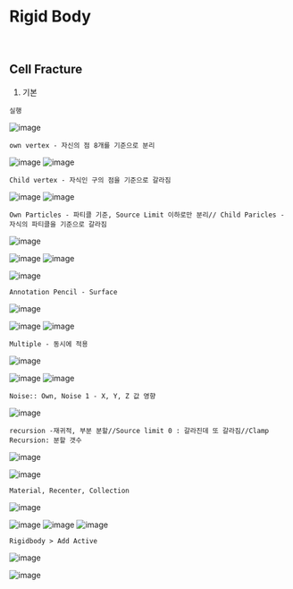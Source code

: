 Rigid Body
===========

<br>

Cell Fracture
------------------

1. 기본

`실행`

![image](https://user-images.githubusercontent.com/30430227/141606394-8d38f041-68e9-4954-bd85-cd42a1c67794.png)

`own vertex - 자신의 점 8개를 기준으로 분리`

![image](https://user-images.githubusercontent.com/30430227/141606460-de8d2916-3fea-498a-bbfb-aef03a73da35.png)
![image](https://user-images.githubusercontent.com/30430227/141606454-75abc78c-5c24-4604-9c74-b8e149775d82.png)

`Child vertex - 자식인 구의 점을 기준으로 갈라짐`

![image](https://user-images.githubusercontent.com/30430227/141606538-b3fead4e-0fff-4f44-93cc-99cc7cd21787.png)
![image](https://user-images.githubusercontent.com/30430227/141606556-b68e8b29-6fe0-4318-b9a3-7c569eaee4dd.png)

`Own Particles - 파티클 기준, Source Limit 이하로만 분리// Child Paricles - 자식의 파티클을 기준으로 갈라짐`

![image](https://user-images.githubusercontent.com/30430227/141606639-bd648dcc-458d-4756-9b73-5618dab32229.png)

![image](https://user-images.githubusercontent.com/30430227/141606648-42db120f-6b73-4f28-85ce-cc325c6c1bcf.png)
![image](https://user-images.githubusercontent.com/30430227/141606658-16ae7365-944b-42f9-8638-6d779e3a6623.png)

![image](https://user-images.githubusercontent.com/30430227/141606671-bdbd107e-17cf-4623-9d15-700fe93b56a9.png)

`Annotation Pencil - Surface`

![image](https://user-images.githubusercontent.com/30430227/141606719-e078cc8d-0dfa-43b5-94ca-d2a679541b96.png)

![image](https://user-images.githubusercontent.com/30430227/141606797-6a279ac1-2c4c-4a75-b5ab-3397c356f1eb.png)
![image](https://user-images.githubusercontent.com/30430227/141606805-79ea7be1-301f-4b2d-b780-f11a0151c9d5.png)

`Multiple - 동시에 적용`

![image](https://user-images.githubusercontent.com/30430227/141606839-f5f48e14-3d09-4e72-b54f-dd0486ac5fcb.png)

![image](https://user-images.githubusercontent.com/30430227/141606948-f9d8de13-4d21-4b7d-a9f6-0f426bda73ed.png)
![image](https://user-images.githubusercontent.com/30430227/141606961-7ff57fb9-1258-4fd9-98f1-670f93141d38.png)

`Noise:: Own, Noise 1 - X, Y, Z 값 영향`

![image](https://user-images.githubusercontent.com/30430227/141607006-9ef977c5-b5fe-4afb-87fa-2f5506b20d4c.png)

`recursion -재귀적, 부분 분할//Source limit 0 : 갈라진데 또 갈라짐//Clamp Recursion: 분할 갯수`

![image](https://user-images.githubusercontent.com/30430227/141607220-5ec8334b-40b9-4c8d-aa03-7c88640008b3.png)

![image](https://user-images.githubusercontent.com/30430227/141607200-8fec4199-5b17-4b7b-ba4e-142559ad67ac.png)

`Material, Recenter, Collection`

![image](https://user-images.githubusercontent.com/30430227/141607483-7e9adcc2-11b5-49ab-a1fb-9bc8ba5eceb8.png)

![image](https://user-images.githubusercontent.com/30430227/141607513-1273ea14-62b4-46f4-a333-4bc1c01c47a6.png)
![image](https://user-images.githubusercontent.com/30430227/141607521-000c040b-0fba-4470-b7d9-be9e4b891068.png)
![image](https://user-images.githubusercontent.com/30430227/141607527-0c4f6839-3578-44d4-b915-f030401ad2f5.png)

`Rigidbody > Add Active`

![image](https://user-images.githubusercontent.com/30430227/141607685-bff558dd-92ed-4645-a698-4881ac0dc2f7.png)

![image](https://user-images.githubusercontent.com/30430227/141607727-ef71a4d1-15f1-4904-9562-db20e5e488a0.png)






